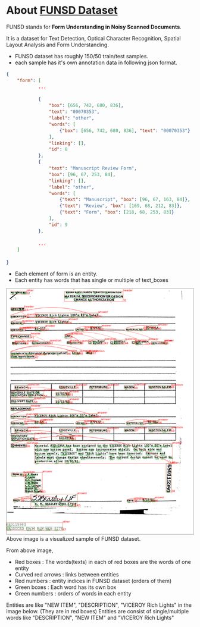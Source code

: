 
# About [FUNSD Dataset](https://guillaumejaume.github.io/FUNSD/)
FUNSD stands for **Form Understanding in Noisy Scanned Documents**.

It is a dataset for Text Detection, Optical Character Recognition, Spatial Layout Analysis and Form Understanding.

- FUNSD dataset has roughly 150/50 train/test samples. 
- each sample has it's own annotation data in following json format.
```json
{
    "form": [
            ...

            {
                "box": [656, 742, 680, 836],
                "text": "00070353",
                "label": "other",
                "words": [
                    {"box": [656, 742, 680, 836], "text": "00070353"}
                ],
                "linking": [],
                "id": 8
            },
            {
                "text": "Manuscript Review Form",
                "box": [96, 67, 253, 84],
                "linking": [],
                "label": "other",
                "words": [
                    {"text": "Manuscript", "box": [96, 67, 163, 84]},
                    {"text": "Review", "box": [169, 68, 212, 83]},
                    {"text": "Form", "box": [218, 68, 253, 83]}
                ],
                "id": 9
            },

            ...
    ]

}
```
- Each element of form is an entity.
- Each entity has words that has single or multiple of text_boxes

![sample2](../../assets/funsd_vis_sample/716552.jpeg)
Above image is a visualized sample of FUNSD dataset. 

From above image,
 - Red boxes : The words(texts) in each of red boxes are the words of one entity
 - Curved red arrows : links between entities
 - Red numbers : entity indices in FUNSD dataset (orders of them)
 - Green boxes : Each word has its own box
 - Green numbers : orders of words in each entity

Entities are like "NEW ITEM", "DESCRIPTION", "VICEROY Rich Lights" in the image below. (They are in red boxes)
Entities are consist of single/multiple words like "DESCRIPTION", "NEW ITEM" and "VICEROY Rich Lights"

